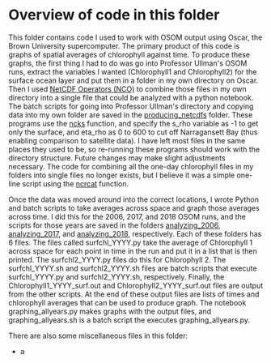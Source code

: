 # Overview of code in this folder

This folder contains code I used to work with OSOM output using Oscar, the Brown University supercomputer. The primary product of this code is graphs of spatial averages of chlorophyll against time. To produce these graphs, the first thing I had to do was go into Professor Ullman's OSOM runs, extract the variables I wanted (Chlorophyll1 and Chlorophyll2) for the surface ocean layer and put them in a folder in my own directory on Oscar. Then I used [NetCDF Operators (NCO)](http://nco.sourceforge.net/nco.html) to combine those files in my own directory into a single file that could be analyzed with a python notebook. The batch scripts for going into Professor Ullman's directory and copying data into my own folder are saved in the [producing_netcdfs](https://github.com/austinbennysmith/OSOM-ERDDAP/tree/master/Oscar_files/producing_netcdfs) folder. These programs use the [ncks](http://nco.sourceforge.net/nco.html#ncks-netCDF-Kitchen-Sink) function, and specify the s_rho variable as -1 to get only the surface, and eta_rho as 0 to 600 to cut off Narragansett Bay (thus enabling comparison to satellite data). I have left most files in the same places they used to be, so re-running these programs should work with the directory structure. Future changes may make slight adjustments necessary. The code for combining all the one-day chlorophyll files in my folders into single files no longer exists, but I believe it was a simple one-line script using the [ncrcat](http://nco.sourceforge.net/nco.html#Concatenation) function.

Once the data was moved around into the correct locations, I wrote Python and batch scripts to take averages across space and graph those averages across time. I did this for the 2006, 2017, and 2018 OSOM runs, and the scripts for those years are saved in the folders [analyzing_2006](https://github.com/austinbennysmith/OSOM-ERDDAP/tree/master/Oscar_files/analyzing_2006), [analyzing_2017](https://github.com/austinbennysmith/OSOM-ERDDAP/tree/master/Oscar_files/analyzing_2017), and [analyzing_2018](https://github.com/austinbennysmith/OSOM-ERDDAP/tree/master/Oscar_files/analyzing_2018), respectively. Each of these folders has 6 files. The files called surfchl_YYYY.py take the average of Chlorophyll 1 across space for each point in time in the run and put it in a list that is then printed. The surfchl2_YYYY.py files do this for Chlorophyll 2. The surfchl_YYYY.sh and surfchl2_YYYY.sh files are batch scripts that execute surfchl_YYYY.py and surfchl2_YYYY.sh, respectively. Finally, the Chlorophyll1_YYYY_surf.out and Chlorophyll2_YYYY_surf.out files are output from the other scripts. At the end of these output files are lists of times and chlorophyll averages that can be used to produce graph. The notebook graphing_allyears.py makes graphs with the output files, and graphing_allyears.sh is a batch script the executes graphing_allyears.py.

There are also some miscellaneous files in this folder:
- a
